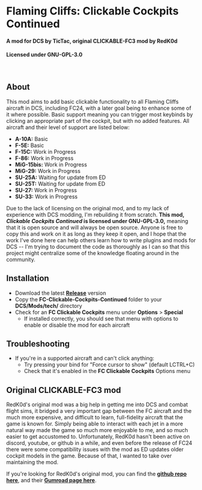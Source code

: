 # Flaming Cliffs: Clickable Cockpits Continued
#### A mod for DCS by TicTac, original CLICKABLE-FC3 mod by RedK0d
#### Licensed under GNU-GPL-3.0

<br>


## About
This mod aims to add basic clickable functionality to all Flaming Cliffs aircraft in DCS, including FC24, with a later goal being to enhance some of it where possible. Basic support meaning you can trigger most keybinds by clicking an appropriate part of the cockpit, but with no added features.  All aircraft and their level of support are listed below:

- **A-10A:**  Basic
- **F-5E:**  Basic
- **F-15C:**  Work in Progress
- **F-86:**  Work in Progress
- **MiG-15bis:**  Work in Progress
- **MiG-29:**  Work in Progress
- **SU-25A:**  Waiting for update from ED
- **SU-25T:**  Waiting for update from ED
- **SU-27:**  Work in Progress
- **SU-33:**  Work in Progress

Due to the lack of licensing on the original mod, and to my lack of experience with DCS modding, I'm rebuilding it from scratch.
**This mod, *Clickable Cockpits Continued* is licensed under GNU-GPL-3.0,** meaning that it is open source and will always be open source.  Anyone is free to copy this and work on it as long as they keep it open, and I hope that the work I've done here can help others learn how to write plugins and mods for DCS -- I'm trying to document the code as thoroughly as I can so that this project might centralize some of the knowledge floating around in the community.

## Installation
- Download the latest **[Release](https://github.com/TicTac-93/FC-Clickable-Cockpits-Continued/releases)** version
- Copy the **FC-Clickable-Cockpits-Continued** folder to your **DCS/Mods/tech/** directory
- Check for an **FC Clickable Cockpits** menu under **Options** > **Special**
  - If installed correctly, you should see that menu with options to enable or disable the mod for each aircraft

## Troubleshooting
- If you're in a supported aircraft and can't click anything:
  - Try pressing your bind for "Force cursor to show" (default LCTRL+C)
  - Check that it's enabled in the **FC Clickable Cockpits** Options menu

## Original CLICKABLE-FC3 mod

RedK0d's original mod was a big help in getting me into DCS and combat flight sims, it bridged a very important gap between the FC aircraft and the much more expensive, and difficult to learn, full-fidelity aircraft that the game is known for. Simply being able to interact with each jet in a more natural way made the game so much more enjoyable to me, and so much easier to get accustomed to. Unfortunately, RedK0d hasn't been active on discord, youtube, or github in a while, and even before the release of FC24 there were some compatibility issues with the mod as ED updates older cockpit models in the game. Because of that, I wanted to take over maintaining the mod.

If you're looking for RedK0d's original mod, you can find the **[github repo here](https://github.com/RedK0d/CLICKABLE-FC3)**, and their **[Gumroad page here](https://redk0d.gumroad.com/l/fvkodo)**.

